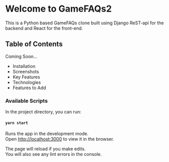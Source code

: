 # Welcome to GameFAQs2

This is a Python based GameFAQs clone built using Django ReST-api for the backend and React for the front-end. 

## Table of Contents
 Coming Soon...
 - Installation
 - Screenshots
 - Key Features
 - Technologies
 - Features to Add

### Available Scripts

In the project directory, you can run:

#### `yarn start`

Runs the app in the development mode.<br />
Open [http://localhost:3000](http://localhost:3000) to view it in the browser.

The page will reload if you make edits.<br />
You will also see any lint errors in the console.

